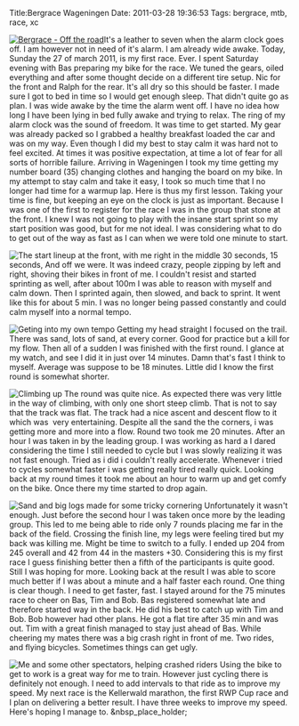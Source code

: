 Title:Bergrace Wageningen
Date: 2011-03-28 19:36:53
Tags: bergrace, mtb, race, xc

[![Bergrace - Off the road](/images/logo-300x34.png)](http://bergraceofftheroad.nl)It's a leather to seven when the alarm clock goes off. I am however not in need of it's alarm. I am already wide awake. Today, Sunday the 27 of march 2011, is my first race. Ever. I spent Saturday evening with Bas preparing my bike for the race. We tuned the gears, oiled everything and after some thought decide on a different tire setup. Nic for the front and Ralph for the rear. It's all dry so this should be faster. I made sure I got to bed in time so I would get enough sleep. That didn't quite go as plan. I was wide awake by the time the alarm went off. I have no idea how long I have been lying in bed fully awake and trying to relax. The ring of my alarm clock was the sound of freedom. It was time to get started. My gear was already packed so I grabbed a healthy breakfast loaded the car and was on my way. Even though I did my best to stay calm it was hard not to feel excited. At times it was positive expectation, at time a lot of fear for all sorts of horrible failure. Arriving in Wageningen I took my time getting my number board (35) changing clothes and hanging the board on my bike. In my attempt to stay calm and take it easy, I took so much time that I no longer had time for a warmup lap. Here is thus my first lesson. Taking your time is fine, but keeping an eye on the clock is just as important. Because I was one of the first to register for the race I was in the group that stone at the front. I knew I was not going to play with the insane start sprint so my start position was good, but for me not ideal. I was considering what to do to get out of the way as fast as I can when we were told one minute to start.


![The start lineup at the front, with me right in the middle](/images/img_38591.jpg)
30 seconds, 15 seconds, And off we were. It was indeed crazy, people zipping by left and right, shoving their bikes in front of me. I couldn't resist and started sprinting as well, after about 100m I was able to reason with myself and calm down. Then I sprinted again, then slowed, and back to sprint. It went like this for about 5 min. I was no longer being passed constantly and could calm myself into a normal tempo.

![Geting into my own tempo](/images/P32788571.jpg)
Getting my head straight I focused on the trail. There was sand, lots of sand, at every corner. Good for practice but a kill for my flow. Then all of a sudden I was finished with the first round. I glance at my watch, and see I did it in just over 14 minutes. Damn that's fast I think to myself. Average was suppose to be 18 minutes. Little did I know the first round is somewhat shorter.


![Climbing up](/images/P3279031.jpg)
The round was quite nice. As expected there was very little in the way of climbing, with only one short steep climb. That is not to say that the track was flat. The track had a nice ascent and descent flow to it which was  very entertaining. Despite all the sand the the corners, i was getting more and more into a flow. Round two took me 20 minutes. After an hour I was taken in by the leading group. I was working as hard a I dared considering the time I still needed to cycle but I was slowly realizing it was not fast enough. Tried as i did i couldn't really accelerate. Whenever i tried to cycles somewhat faster i was getting really tired really quick. Looking back at my round times it took me about an hour to warm up and get comfy on the bike. Once there my time started to drop again.


![Sand and big logs made for some tricky cornering](/images/P3279133.jpg)
 Unfortunately it wasn't enough. Just before the second hour I was taken once more by the leading group. This led to me being able to ride only 7 rounds placing me far in the back of the field. Crossing the finish line, my legs were feeling tired but my back was killing me. Might be time to switch to a fully. I ended up 204 from 245 overall and 42 from 44 in the masters +30. Considering this is my first race I guess finishing better then a fifth of the participants is quite good. Still I was hoping for more. Looking back at the result I was able to score much better if I was about a minute and a half faster each round. One thing is clear though. I need to get faster, fast. I stayed around for the 75 minutes race to cheer on Bas, Tim and Bob. Bas registered somewhat late and therefore started way in the back. He did his best to catch up with Tim and Bob. Bob however had other plans. He got a flat tire after 35 min and was out. Tim with a great finish managed to stay just ahead of Bas. While cheering my mates there was a big crash right in front of me. Two rides, and flying bicycles. Sometimes things can get ugly.


![Me and some other spectators, helping crashed riders](/images/img_4920.jpg) Using the bike to get to work is a great way for me to train. However just cycling there is definitely not enough. I need to add intervals to that ride as to improve my speed. My next race is the Kellerwald marathon, the first RWP Cup race and I plan on delivering a better result. I have three weeks to improve my speed. Here's hoping I manage to. &nbsp_place_holder; 
